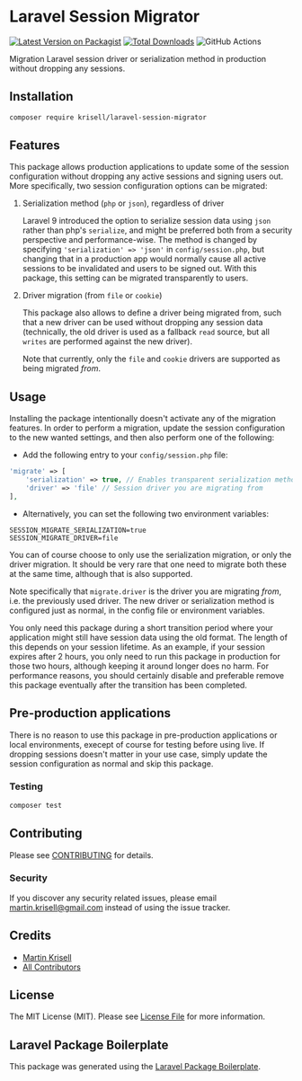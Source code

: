# Laravel Session Migrator

[![Latest Version on Packagist](https://img.shields.io/packagist/v/krisell/laravel-session-migrator.svg?style=flat-square)](https://packagist.org/packages/krisell/laravel-session-migrator)
[![Total Downloads](https://img.shields.io/packagist/dt/krisell/laravel-session-migrator.svg?style=flat-square)](https://packagist.org/packages/krisell/laravel-session-migrator)
![GitHub Actions](https://github.com/krisell/laravel-session-migrator/actions/workflows/main.yml/badge.svg)

Migration Laravel session driver or serialization method in production without dropping any sessions.

## Installation

```bash
composer require krisell/laravel-session-migrator
```

## Features

This package allows production applications to update some of the session configuration without dropping
any active sessions and signing users out. More specifically, two session configuration options can be migrated:

1.  Serialization method (`php` or `json`), regardless of driver

    Laravel 9 introduced the option to serialize session data using `json` rather than php's `serialize`, and might
    be preferred both from a security perspective and performance-wise. The method is changed by specifying
    `'serialization' => 'json'` in `config/session.php`, but changing that in a production app would normally cause all
    active sessions to be invalidated and users to be signed out. With this package, this setting can be migrated
    transparently to users.

2.  Driver migration (from `file` or `cookie`)

    This package also allows to define a driver being migrated from, such that a new driver can be used without dropping
    any session data (technically, the old driver is used as a fallback `read` source, but all `writes` are performed
    against the new driver).

    Note that currently, only the `file` and `cookie` drivers are supported as being migrated _from_.

## Usage

Installing the package intentionally doesn't activate any of the migration features. In order to perform a migration,
update the session configuration to the new wanted settings, and then also perform one of the following:

- Add the following entry to your `config/session.php` file:

```php
'migrate' => [
    'serialization' => true, // Enables transparent serialization method migration
    'driver' => 'file' // Session driver you are migrating from
],
```

- Alternatively, you can set the following two environment variables:

```
SESSION_MIGRATE_SERIALIZATION=true
SESSION_MIGRATE_DRIVER=file
```

You can of course choose to only use the serialization migration, or only the driver migration. It should be very
rare that one need to migrate both these at the same time, although that is also supported.

Note specifically that `migrate.driver` is the driver you are migrating _from_, i.e. the previously used driver. The
new driver or serialization method is configured just as normal, in the config file or environment variables.

You only need this package during a short transition period where your application might still have session data using
the old format. The length of this depends on your session lifetime. As an example, if your session expires after 2 hours,
you only need to run this package in production for those two hours, although keeping it around longer does no harm. For performance reasons, you should certainly disable and preferable remove this package eventually after the transition has been completed.

## Pre-production applications
There is no reason to use this package in pre-production applications or local environments, execept of course for testing before using live. If dropping sessions doesn't matter in your use case, simply update the session configuration as normal and skip this package.

### Testing

```bash
composer test
```

## Contributing

Please see [CONTRIBUTING](CONTRIBUTING.md) for details.

### Security

If you discover any security related issues, please email martin.krisell@gmail.com instead of using the issue tracker.

## Credits

- [Martin Krisell](https://github.com/krisell)
- [All Contributors](../../contributors)

## License

The MIT License (MIT). Please see [License File](LICENSE.md) for more information.

## Laravel Package Boilerplate

This package was generated using the [Laravel Package Boilerplate](https://laravelpackageboilerplate.com).
